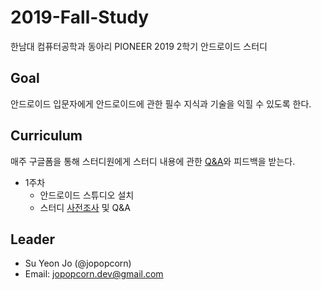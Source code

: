 # 2019-Fall-Study
한남대 컴퓨터공학과 동아리 PIONEER 2019 2학기 안드로이드 스터디

## Goal
안드로이드 입문자에게 안드로이드에 관한 필수 지식과 기술을 익힐 수 있도록 한다.

## Curriculum
매주 구글폼을 통해 스터디원에게 스터디 내용에 관한 [Q&A](https://github.com/pionnerandroid/2019-Fall-Study-QA)와 피드백을 받는다.

* 1주차
  * 안드로이드 스튜디오 설치
  * 스터디 [사전조사](https://forms.gle/ma3ijk41tKPcZnA59) 및 Q&A

## Leader
* Su Yeon Jo (@jopopcorn)
* Email: jopopcorn.dev@gmail.com
